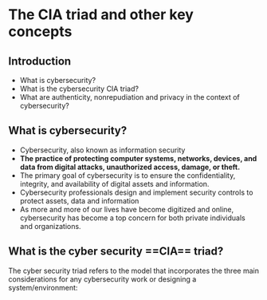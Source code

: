 # The CIA triad and other key concepts

## Introduction
- What is cybersecurity?
- What is the cybersecurity CIA triad?
- What are authenticity, nonrepudiation and privacy in the context of cybersecurity?


## What is cybersecurity?
   - Cybersecurity, also known as information security
   - **The practice of protecting computer systems, networks, devices, and data from digital attacks, unauthorized access, damage, or theft.**
   - The primary goal of cybersecurity is to ensure the confidentiality, integrity, and availability of digital assets and information.
   - Cybersecurity professionals design and implement security controls to protect assets, data and information
   - As more and more of our lives have become digitized and online, cybersecurity has become a top concern for both private individuals and organizations.

## What is the cyber security ==CIA== triad?
  The cyber security triad refers to the model that incorporates the three main considerations for any cybersecurity work or designing a system/environment:
